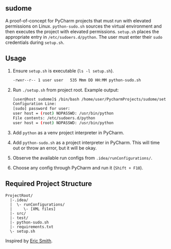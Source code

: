 ## sudome
A proof-of-concept for PyCharm projects that must run with elevated permissions on Linux.
`python-sudo.sh` sources the virtual environment and then executes the project with elevated permissions.
`setup.sh` places the appropriate entry in `/etc/sudoers.d/python`.
The user must enter their `sudo` credentials during `setup.sh`.

## Usage

1. Ensure `setup.sh` is executable (`ls -l setup.sh`).
    ```bash
    -rwxr--r-- 1 user user   535 Mmm DD HH:MM python-sudo.sh
    ```

1. Run `./setup.sh` from project root. Example output:

    ```bash
    [user@host sudome]$ /bin/bash /home/user/PycharmProjects/sudome/setup.sh
    Configuration Line:
    [sudo] password for user: 
    user host = (root) NOPASSWD: /usr/bin/python
    File contents: /etc/sudoers.d/python
    user host = (root) NOPASSWD: /usr/bin/python
    ```

1. Add `python` as a venv project interpreter in PyCharm.

1. Add `python-sudo.sh` as a project interpreter in PyCharm.
   This will time out or throw an error, but it will be okay.

1. Observe the available run configs from `.idea/runConfigurations/`.

1. Choose any config through PyCharm and run it (`Shift + F10`).

## Required Project Structure
```
ProjectRoot/
  |-.idea/
  |  \- runConfigurations/
  |     \- [XML files]
  |- src/
  |- test/
  |- python-sudo.sh
  |- requirements.txt
  \- setup.sh
```

Inspired by [Eric Smith](https://esmithy.net/2015/05/05/rundebug-as-root-in-pycharm/#:~:text=Click%20the%20gear%20icon%20by,code%20will%20run%20as%20root).
